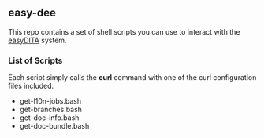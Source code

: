 ## easy-dee

This repo contains a set of shell scripts you can use to interact with the [easyDITA](https://www.easydita.com) system.

### List of Scripts

Each script simply calls the **curl** command with one of the curl configuration files included.

- get-l10n-jobs.bash
- get-branches.bash
- get-doc-info.bash
- get-doc-bundle.bash
